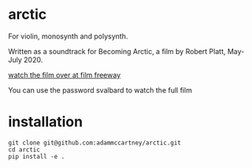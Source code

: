 arctic
=====


For violin, monosynth and polysynth. 

Written as a soundtrack for Becoming Arctic, a film by Robert Platt, May-July 2020. 

[watch the film over at film freeway](https://filmfreeway.com/BecomingArctic)

You can use the password svalbard to watch the full film



# installation 

```
git clone git@github.com:adammccartney/arctic.git
cd arctic
pip install -e .


```
